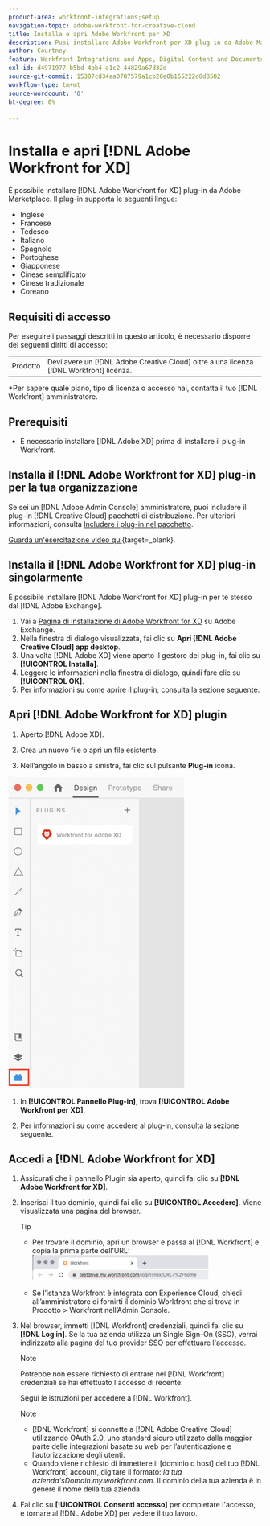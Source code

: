 ```yaml
---
product-area: workfront-integrations;setup
navigation-topic: adobe-workfront-for-creative-cloud
title: Installa e apri Adobe Workfront per XD
description: Puoi installare Adobe Workfront per XD plug-in da Adobe Marketplace.
author: Courtney
feature: Workfront Integrations and Apps, Digital Content and Documents
exl-id: d4971977-b5bd-4bb4-a1c2-44829a67d32d
source-git-commit: 15307cd34aa0787579a1cb26e0b165222d8d8502
workflow-type: tm+mt
source-wordcount: '0'
ht-degree: 0%

---
```


# Installa e apri [!DNL Adobe Workfront for XD]

È possibile installare [!DNL Adobe Workfront for XD] plug-in da Adobe Marketplace. Il plug-in supporta le seguenti lingue:

* Inglese
* Francese
* Tedesco
* Italiano
* Spagnolo
* Portoghese
* Giapponese
* Cinese semplificato
* Cinese tradizionale
* Coreano

## Requisiti di accesso

Per eseguire i passaggi descritti in questo articolo, è necessario disporre dei seguenti diritti di accesso:

<table style="table-layout:auto"> 
 <col> 
 </col> 
 <col> 
 </col> 
 <tbody> 
 <!-- <tr> 
   <td role="rowheader">[!DNL Adobe Workfront] plan*</td> 
   <td> <p>[!UICONTROL Pro] or higher</p> </td> 
  </tr> 
  <tr data-mc-conditions=""> 
   <td role="rowheader">[!DNL Adobe Workfront] license*</td> 
   <td> <p>[!UICONTROL Work] or [!UICONTROL Plan]</p> </td> 
  </tr> -->
  <tr> 
   <td role="rowheader">Prodotto</td> 
   <td>Devi avere un [!DNL Adobe Creative Cloud] oltre a una licenza [!DNL Workfront] licenza.</td> 
  </tr> 
 </tbody> 
</table>

&#42;Per sapere quale piano, tipo di licenza o accesso hai, contatta il tuo [!DNL Workfront] amministratore.

## Prerequisiti

* È necessario installare [!DNL Adobe XD] prima di installare il plug-in Workfront.

## Installa il [!DNL Adobe Workfront for XD] plug-in per la tua organizzazione

Se sei un [!DNL Adobe Admin Console] amministratore, puoi includere il plug-in [!DNL Creative Cloud] pacchetti di distribuzione. Per ulteriori informazioni, consulta [Includere i plug-in nel pacchetto](https://helpx.adobe.com/in/enterprise/using/manage-extensions.html).

[Guarda un&#39;esercitazione video qui](https://www.youtube.com/watch?v=zzvXNLIBzrc){target=_blank}.

## Installa il [!DNL Adobe Workfront for XD] plug-in singolarmente

È possibile installare [!DNL Adobe Workfront for XD] plug-in per te stesso dal [!DNL Adobe Exchange].

1. Vai a [Pagina di installazione di Adobe Workfront for XD](https://exchange.adobe.com/apps/cc/4c3566f9?pluginId=4c3566f9&amp;workflow=share) su Adobe Exchange.
1. Nella finestra di dialogo visualizzata, fai clic su **Apri [!DNL Adobe Creative Cloud] app desktop**.
1. Una volta [!DNL Adobe XD] viene aperto il gestore dei plug-in, fai clic su **[!UICONTROL Installa]**.
1. Leggere le informazioni nella finestra di dialogo, quindi fare clic su **[!UICONTROL OK]**.
1. Per informazioni su come aprire il plug-in, consulta la sezione seguente.

## Apri [!DNL Adobe Workfront for XD] plugin

1. Aperto [!DNL Adobe XD].

1. Crea un nuovo file o apri un file esistente.

1. Nell’angolo in basso a sinistra, fai clic sul pulsante **Plug-in** icona.

![](assets/xd-plugin-window-350x620.png)

1. In **[!UICONTROL Pannello Plug-in]**, trova **[!UICONTROL Adobe Workfront per XD]**.

1. Per informazioni su come accedere al plug-in, consulta la sezione seguente.

## Accedi a [!DNL Adobe Workfront for XD]

1. Assicurati che il pannello Plugin sia aperto, quindi fai clic su **[!DNL Adobe Workfront for XD]**.
1. Inserisci il tuo dominio, quindi fai clic su **[!UICONTROL Accedere]**. Viene visualizzata una pagina del browser.

   >[!TIP]
   >
   >* Per trovare il dominio, apri un browser e passa al [!DNL Workfront] e copia la prima parte dell’URL:\
      >![](assets/domain-350x50.png)
   >
   > * Se l’istanza Workfront è integrata con Experience Cloud, chiedi all’amministratore di fornirti il dominio Workfront che si trova in Prodotto > Workfront nell’Admin Console.


1. Nel browser, immetti [!DNL Workfront] credenziali, quindi fai clic su **[!DNL Log in]**. Se la tua azienda utilizza un Single Sign-On (SSO), verrai indirizzato alla pagina del tuo provider SSO per effettuare l&#39;accesso.

   >[!NOTE]
   >
   >Potrebbe non essere richiesto di entrare nel [!DNL Workfront] credenziali se hai effettuato l&#39;accesso di recente.

   Segui le istruzioni per accedere a [!DNL Workfront].

   >[!NOTE]
   >
   >* [!DNL Workfront] si connette a [!DNL Adobe Creative Cloud] utilizzando OAuth 2.0, uno standard sicuro utilizzato dalla maggior parte delle integrazioni basate su web per l’autenticazione e l’autorizzazione degli utenti.
   >* Quando viene richiesto di immettere il [dominio o host] del tuo [!DNL Workfront] account, digitare il formato: *la tua azienda&#39;sDomain.my.workfront.com*. Il dominio della tua azienda è in genere il nome della tua azienda.


1. Fai clic su **[!UICONTROL Consenti accesso]** per completare l&#39;accesso, e tornare al [!DNL Adobe XD] per vedere il tuo lavoro.

 
